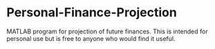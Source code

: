 # Personal-Finance-Projection
MATLAB program for projection of future finances. This is intended for personal use but is free to anyone who would find it useful.
